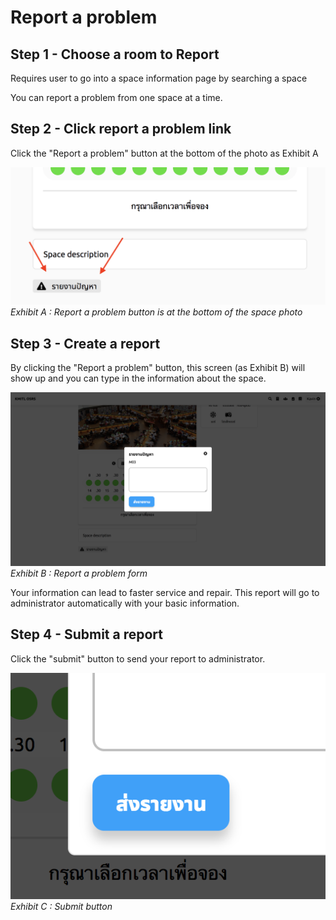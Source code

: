 # Report a problem

## Step 1 - Choose a room to Report
Requires user to go into a space information page by searching a space

You can report a problem from one space at a time.

## Step 2 - Click report a problem link
Click the "Report a problem" button at the bottom of the photo as Exhibit A

![](/img/report-a-problem/report-button.png)
*Exhibit A : Report a problem button is at the bottom of the space photo*

## Step 3 - Create a report
By clicking the "Report a problem" button, this screen (as Exhibit B) will show up and you can type in the information about the space.

![](/img/report-a-problem//report-form.png)
*Exhibit B : Report a problem form*

Your information can lead to faster service and repair. This report will go to administrator automatically with your basic information.

## Step 4 - Submit a report
Click the "submit" button to send your report to administrator.

![](/img/report-a-problem/send-button.png)
 *Exhibit C : Submit button*
